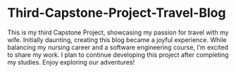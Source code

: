 # Third-Capstone-Project-Travel-Blog
 This is my third Capstone Project, showcasing my passion for travel with my wife. Initially daunting, creating this blog became a joyful experience. While balancing my nursing career and a software engineering course, I’m excited to share my work. I plan to continue developing this project after completing my studies. Enjoy exploring our adventures!
